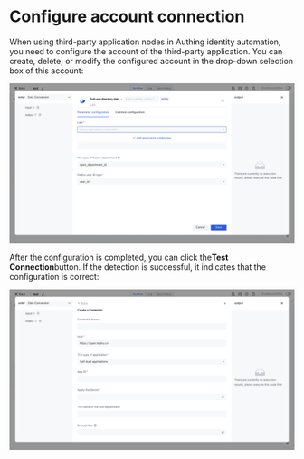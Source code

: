 # Configure account connection

When using third-party application nodes in Authing identity automation, you need to configure the account of the third-party application. You can create, delete, or modify the configured account in the drop-down selection box of this account:

![](../static/I747btTaioFyzhxhoEdcDPOBn0d.png)

After the configuration is completed, you can click the<strong>Test Connection</strong>button. If the detection is successful, it indicates that the configuration is correct:

![](../static/WDvabDEOToFI06xlkIycWfNCnAd.png)
